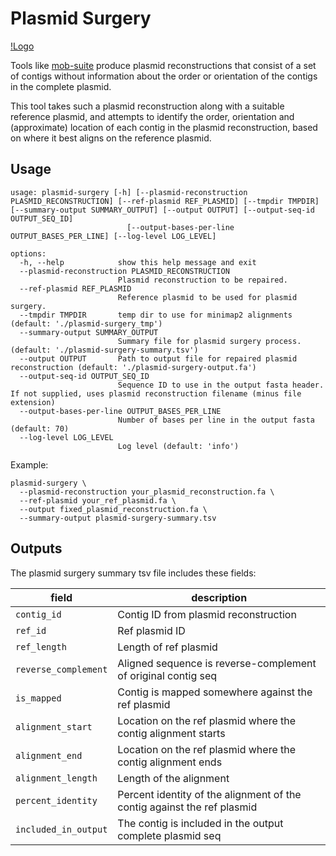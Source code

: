 # Plasmid Surgery

[!Logo](/docs/images/plasmid-surgery.png)

Tools like [mob-suite](https://github.com/phac-nml/mob-suite) produce plasmid reconstructions that consist of a set of contigs
without information about the order or orientation of the contigs in the complete plasmid.

This tool takes such a plasmid reconstruction along with a suitable reference plasmid, and attempts to identify the order,
orientation and (approximate) location of each contig in the plasmid reconstruction, based on where it best aligns on the
reference plasmid.

## Usage

```
usage: plasmid-surgery [-h] [--plasmid-reconstruction PLASMID_RECONSTRUCTION] [--ref-plasmid REF_PLASMID] [--tmpdir TMPDIR] [--summary-output SUMMARY_OUTPUT] [--output OUTPUT] [--output-seq-id OUTPUT_SEQ_ID]
                          [--output-bases-per-line OUTPUT_BASES_PER_LINE] [--log-level LOG_LEVEL]

options:
  -h, --help            show this help message and exit
  --plasmid-reconstruction PLASMID_RECONSTRUCTION
                        Plasmid reconstruction to be repaired.
  --ref-plasmid REF_PLASMID
                        Reference plasmid to be used for plasmid surgery.
  --tmpdir TMPDIR       temp dir to use for minimap2 alignments (default: './plasmid-surgery_tmp')
  --summary-output SUMMARY_OUTPUT
                        Summary file for plasmid surgery process. (default: './plasmid-surgery-summary.tsv')
  --output OUTPUT       Path to output file for repaired plasmid reconstruction (default: './plasmid-surgery-output.fa')
  --output-seq-id OUTPUT_SEQ_ID
                        Sequence ID to use in the output fasta header. If not supplied, uses plasmid reconstruction filename (minus file extension)
  --output-bases-per-line OUTPUT_BASES_PER_LINE
                        Number of bases per line in the output fasta (default: 70)
  --log-level LOG_LEVEL
                        Log level (default: 'info')
```

Example:

```
plasmid-surgery \
  --plasmid-reconstruction your_plasmid_reconstruction.fa \
  --ref-plasmid your_ref_plasmid.fa \
  --output fixed_plasmid_reconstruction.fa \
  --summary-output plasmid-surgery-summary.tsv 
```

## Outputs

The plasmid surgery summary tsv file includes these fields:

| field                | description                                                             |
|----------------------|-------------------------------------------------------------------------|
| `contig_id`          | Contig ID from plasmid reconstruction                                   |
| `ref_id`             | Ref plasmid ID                                                          |
| `ref_length`         | Length of ref plasmid                                                   |
| `reverse_complement` | Aligned sequence is reverse-complement of original contig seq           |
| `is_mapped`          | Contig is mapped somewhere against the ref plasmid                      |
| `alignment_start`    | Location on the ref plasmid where the contig alignment starts           |
| `alignment_end`      | Location on the ref plasmid where the contig alignment ends             |
| `alignment_length`   | Length of the alignment                                                 |
| `percent_identity`   | Percent identity of the alignment of the contig against the ref plasmid |
| `included_in_output` | The contig is included in the output complete plasmid seq               |

